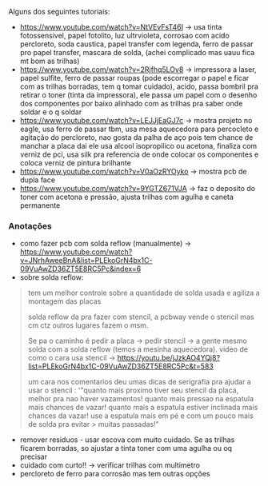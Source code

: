Alguns dos seguintes tutoriais:

- https://www.youtube.com/watch?v=NtVEvFsT46I -> usa tinta fotossensivel, papel fotolito, luz ultrvioleta, corrosao com acido percloreto, soda caustica, papel transfer com legenda, ferro de passar pro papel transfer, mascara de solda, (achei complicado mas uauu fica mt bom as trilhas)
- https://www.youtube.com/watch?v=2Rjfhq5LOv8 -> impressora a laser, papel sulfite, ferro de passar roupas (pode escorregar o papel e ficar com as trilhas borradas, tem q tomar cuidado), acido,  passa bombril pra retirar o toner (tinta da impressora), ele passa um papel com o desenho dos componentes por baixo alinhado com as trilhas pra saber onde soldar e o q soldar
- https://www.youtube.com/watch?v=LEJJjEaGJ7c -> mostra projeto no eagle, usa ferro de passar tbm, usa mesa aquecedora para percocleto e agitação do percloreto, nao gosta da palha de aço pois tem chance de manchar a placa dai ele usa alcool isopropilico ou acetona, finaliza com verniz de pci, usa silk pra referencia de onde colocar os componentes e coloca verniz de pintura brilhante
- https://www.youtube.com/watch?v=V0aOzRYOyko -> mostra pcb de dupla face
- https://www.youtube.com/watch?v=9YGTZ671VJA -> faz o deposito do toner com acetona e pressão, ajusta trilhas com agulha e caneta permanente

### Anotações

- como fazer pcb com solda reflow (manualmente) -> https://www.youtube.com/watch?v=JNrhAweeBnA&list=PLEkoGrN4bx1C-09VuAwZD36ZT5E8RC5Pc&index=6 
- sobre solda reflow:
> tem um melhor controle sobre a quantidade de solda usada e agiliza a montagem das placas
>
> solda reflow da pra fazer com stencil, a pcbway vende o stencil mas cm ctz outros lugares fazem o msm. 
> 
> Se pa o caminho é pedir a placa -> pedir stencil -> a gente mesmo solda com a solda reflow (temos a mesinha aquecedora). 
> video de como o cara usa stencil -> https://youtu.be/jJzkAO4YQj8?list=PLEkoGrN4bx1C-09VuAwZD36ZT5E8RC5Pc&t=583
>
> um cara nos comentarios deu umas dicas de serigrafia pra ajudar a usar o stencil :
> '"quanto mais proximo tiver seu stencil da placa, melhor pra nao haver vazamentos!
> quanto mais pressao na espatula mais chances de vazar!
> quanto mais a espatula estiver inclinada mais chances da vazar! use a espatula mais em pé e com um pouco mais de solda pra evitar > muitas passadas!"


- remover residuos - usar escova com muito cuidado. Se as trilhas ficarem borradas, so ajustar a tinta toner com uma agulha ou oq precisar
- cuidado com curto!! -> verificar trilhas com multimetro
- percloreto de ferro para corrosão mas tem outras opções